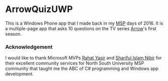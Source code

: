 # ArrowQuizUWP

This is a Windows Phone app that I made back in my [MSP](https://msdn.microsoft.com/en-us/microsoftstudentpartners.aspx) days of 2016. It is a multiple-page app that asks 10 questions on the TV series [Arrow](https://www.google.com/search?q=arrow+tv+series)'s first season.

### Acknowledgement
I would like to thank Microsoft MVPs [Rahat Yasir](https://www.linkedin.com/in/rahat-yasir/) and [Shariful Islam Nibir](https://www.linkedin.com/in/shariful-nibir) for their excellent community services for North South University MSP community that taught me the ABC of C# programming and Windows app development.